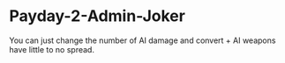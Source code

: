 # Payday-2-Admin-Joker
You can just change the number of AI damage and convert + AI weapons have little to no spread.
